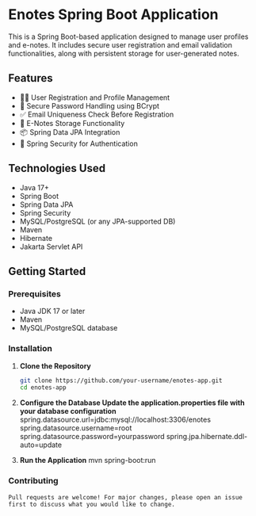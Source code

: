 # Enotes Spring Boot Application

This is a Spring Boot-based application designed to manage user profiles and e-notes. It includes secure user registration and email validation functionalities, along with persistent storage for user-generated notes.

## Features

- 🧑‍💻 User Registration and Profile Management
- 🔐 Secure Password Handling using BCrypt
- ✅ Email Uniqueness Check Before Registration
- 📝 E-Notes Storage Functionality
- 📦 Spring Data JPA Integration
- 🔐 Spring Security for Authentication

## Technologies Used

- Java 17+
- Spring Boot
- Spring Data JPA
- Spring Security
- MySQL/PostgreSQL (or any JPA-supported DB)
- Maven
- Hibernate
- Jakarta Servlet API

## Getting Started

### Prerequisites

- Java JDK 17 or later
- Maven
- MySQL/PostgreSQL database

### Installation

1. **Clone the Repository**
   ```bash
   git clone https://github.com/your-username/enotes-app.git
   cd enotes-app

2. **Configure the Database Update the application.properties file with your database configuration**
    spring.datasource.url=jdbc:mysql://localhost:3306/enotes
    spring.datasource.username=root
    spring.datasource.password=yourpassword
    spring.jpa.hibernate.ddl-auto=update

3. **Run the Application**
    mvn spring-boot:run


### Contributing
    Pull requests are welcome! For major changes, please open an issue first to discuss what you would like to change.